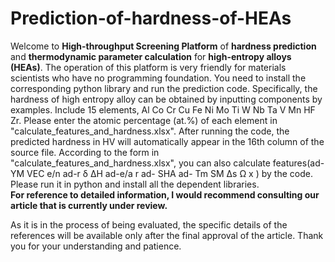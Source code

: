 # Prediction-of-hardness-of-HEAs
Welcome to **High-throughput Screening Platform** of **hardness prediction** and **thermodynamic parameter calculation** for **high-entropy alloys (HEAs)**. 
The operation of this platform is very friendly for materials scientists who have no programming foundation. 
You need to install the corresponding python library and run the prediction code. 
Specifically, the hardness of high entropy alloy can be obtained by inputting components by examples. Include 15 elements, Al Co Cr Cu Fe Ni Mo Ti W Nb Ta V Mn HF Zr.
Please enter the atomic percentage (at.%) of each element in "calculate_features_and_hardness.xlsx". 
After running the code, the predicted hardness in HV will automatically appear in the 16th column of the source file.
According to the form in "calculate_features_and_hardness.xlsx", you can also calculate features(ad-YM	VEC	e/n	ad-r	δ	ΔH	ad-e/a	r	ad- SHA	ad- Tm	SM	Δs	Ω x ) by the code.
Please run it in python and install all the dependent libraries.  
**For reference to detailed information, I would recommend consulting our article that is currently under review.**  

As it is in the process of being evaluated, the specific details of the references will be available only after the final approval of the article. 
Thank you for your understanding and patience.
